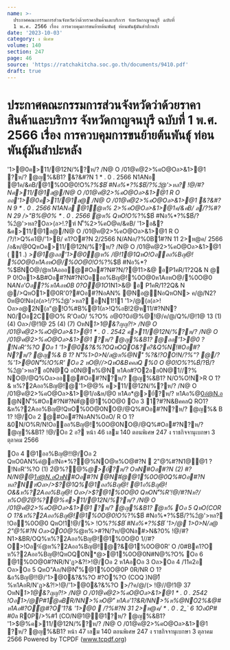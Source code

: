 ```yaml
---
name: >-
  ประกาศคณะกรรมการส่วนจังหวัดว่าด้วยราคาสินค้าและบริการ จังหวัดกาญจนบุรี ฉบับที่
  1 พ.ศ. 2566 เรื่อง การควบคุมการขนย้ายต้นพันธุ์ ท่อนพันธุ์มันสำปะหลัง
date: '2023-10-03'
category: ง พิเศษ
volume: 140
section: 247
page: 46
source: 'https://ratchakitcha.soc.go.th/documents/9410.pdf'
draft: true
---
```


# ประกาศคณะกรรมการส่วนจังหวัดว่าด้วยราคาสินค้าและบริการ จังหวัดกาญจนบุรี ฉบับที่ 1 พ.ศ. 2566 เรื่อง การควบคุมการขนย้ายต้นพันธุ์ ท่อนพันธุ์มันสำปะหลัง

'1>@0ค>11/@12N/%?ห/? /N@ O /01@ค@2>%คO@Oล>&1>@1 ?ห/? @ญ%&B1? &?&#?N 1 * . 0 . 2566 N1ANอ @1ค/&คB/@1%0O@0!O%*?%$B์ #Nอ%*?%$B์/?%2ํ@'>หล? !@/#?Nค>11/@1ล@/N@ O /01@ค@2>%คO@Oล>&1>@1 R O ออ'1>@0ค>11/@1ล@ /N@ O /01@ค@2>%คO@Oล>&1>@1 &?&#?N 9 * . 0 . 2566 N1ANอ @1ํ@ห% 2>%คO@Oล>&1>@1ค/&คB/ ล/?%#?N 29 />"B%@0% * . 0 . 2566 ํ@ห% QหO!O%*?%$B์ #Nอ%*?%$B์/?%2ํ@'>หล?Oล>(ล>!.?ฑ์ N'็%2>%คO@ค/&คB/ '1>อ&?&ค>11/@1ล@/N@ O /01@ค@2>%คO@Oล>&1>@1 R O /?/!>Q%ค1@/'1>B/ ค1?O#?N 2/2566 N/ANอ/?%0B1์#?N 11 2>ห@ค/ 2566 /อ&ห/@0QหOค>11/@12N/%?ห/? /N@ O /01@ค@2>%คO@Oล>&1>@1 ( 1 .) *>@1@ออ'1>@0ํ@ห% /@!1@1QหO!Oอออ%Bญ@! %0O@0ห1AอหO@/%0O@0!O%*?%$B์ #Nอ%*?%$B์NO@/@ห1Aอออ@#Oอ#?N#?N/?@11>&@ อP1คR/1?2Q& N @ P 0!Oอ1>&B#Oอ#?N#?N!Oอออ%Bญ@!%0O@0ห1AอหO@/%0O@0 N*ANอ'Oอ?%ห1Aอห0B 0?O@1O*1N1>&@ อ P1คR/1?2Q& N @/>QหO1>@0R'0?#Oอ#?NอAN% @Nอ@NอQหON> ค/@/N2?0ห@0!Nอ(ล(ล>!/?%2ํ@'>หล? อN1!11 '1>/@(ล(ล>! Oล>อ@2N(ล"@!O%#B%@1(ล>!Q%อB!2@ห11/#?NN?N0/Oอ2C@O% R'OลO/ %?O% อ@0?0อํ@%@!@/ค/@/Q%/@!1@ 13 (1) (4) Oล>/@!1@ 25 (4) (7) OหN*1>1@&?ญญ?!> /N@ O /01@ค@2>%คO@Oล>&1>@1 * . 0 . 2542 ค>11/@12N/%?ห/? /N@ O /01@ค@2>%คO@Oล>&1>@1 ?ห/? @ญ%&B1? @ออ'1>@0 ? !NอR'%?O Oอ 1 '1>@0&?&%?OQหOQO&?ค?&Q%N!#Oอ#?N?ห/? @ญ%& B 1? N'็%1>0>N/ล@ห%@N'ี %?&!?OO!N/?%"? @/?%'1>@0N'็%!O%R' Oอ 2 หO@//>QหO&BคคลQ %0 O @0!O%*?%$B์/?%2ํ@'>หล? ห1Aอ#Nอ%*?%$B์/?%2ํ@'>หล? อ0N@Q อ0N@ห%@N ห1Aอ#?O2ออ0N@1//?% NO@/@Q%Oล>ออ@#Oอ#?N?ห/? @ญ%&B1? N/O%O!N>R O 1?& ห%?2Aออ%Bญ@!@'1>$@%ค>11/@12N/%?ห/? /N@ O /01@ค@2>%คO@Oล>&1>@1 ห1Aอ(CO@N'1>$@% ค>11/@12N/%?ห/? /N@ O /01@ค@2>%คO@Oล>&1>@1/อ&ห/@0 ห1Aอ*@>0์?ห/? ห1Aอ%@0อํ@N.อ @NN'็%#Oอ#?N#?N#ํ@@1%0O@0 Oอ 3 1?#?N&BคคลQ RO1?&ห%?2Aออ%Bญ@!QหO%0O@0NO@/@Q%#Oอ#?N?ห/? @ญ%& B 1? !@/Oอ 2 @#Oอ#?NอAN%OลO/ R O 1?&0N/O%R/N!Oอออ%Bญ@!%0O@0NO@/@Q%#Oอ#?N?ห/? @ญ%&B1? !@/Oอ 2 อ? หน้า 46 เลม 140 ตอนพิเศษ 247 ง ราชกิจจานุเบกษา 3 ตุลาคม 2566

Oอ 4 @1ออ%Bญ@!!@/Oอ 2 QหO0AN%คํ@อ!Nอ*%?@%NO@ห%O@#?N  2"@%#?N1@@1 ? !NอR'%?O (1) 2ํ@%?@%*@>0์?ห/? OหN#Oอ#?N (2) #?N/N@@1อํ@N.อOหN#Oอ#?N @N#ํ@@1%0O@0Q%#Oอ#?N หล?Nฑ์Oล>/>$?@1Q%@1ออ%Bญ@! @1อ%Bญ@! O&&ห%?2Aออ%Bญ@! Oล>/>$?@1%0O@0 QหON'็%R'!@/#?Nห?/ห%O@2ํ@%?@%ค>11/@12N/%?ห/? /N@ O /01@ค@2>%คO@Oล>&1>@1 ?ห/? @ญ%&B1? ํ@ห% Oอ 5 QหO(COR O 1?&ห%?2Aออ%Bญ@!@1%0O@0!O%*?%$B์ #Nอ%*?%$B์/?%2ํ@'>หล? !Oอ%0O@0 QหO!1!@/%> !O%*?%$B์ #Nอ%*?%$B์ '1>/@ 1>0>N/ล@ 2"@%#?N Oล>QO0@%*@ห%>#?N/?ห/@0Nล#>N&?0% !@/#?N1>&BR/OQ%ห%?2Aออ%Bญ@!@1%0O@0 1//#?O>!Oอ%ํ@ห%?2Aออ%Bญ@!ํ@?&@1%0O@0R' O /0#Bค1?O ห%?2Aออ%Bญ@!QหOQON*@>@1%0O@0N#N@%?O% Oอ 6 @1%0O@0#?NR/N'ฏ>&?!>!@/Oอ 2 ห1AอOอ 3 Oล>Oอ 4 /11ค2อ Oล>Oอ 5 QหO"Aอ/N@N'็%@1%0O@0P 0R/NR O 1?&อ%Bญ@!!@/'1>@0&?&%?O #?O%?O (COQ )N@)ื%ห1AอR/N'ฏ>&?!>!@/'1>@0&?&%?O >/?ค/@/(> !@//@!1@ 37 OหN*1>1@&?ญญ?!> /N@ O /01@ค@2>%คO@Oล>&1>@1 * . 0 . 2542 !Oอ1>/@P#1ํ@คBR/NN>%หO@'ี ห1Aอ'1?&R/NN>%ห%@NO2%&@# ห1Aอ#?Oํ@#?O'1?& '1>@0  /?%#?N 31 2>ห@ค/ * . 0 . 2_` 6 1Oอ0P# #0*ล R0P/>%#1์ (CO/N@1@@1?ห/? @ญ%&B1? '1>$@%ค>11/@12N/%?ห/? /N@ O /01@ค@2>%คO@Oล>&1>@1 ?ห/? @ญ%&B1? หน้า 47 เลม 140 ตอนพิเศษ 247 ง ราชกิจจานุเบกษา 3 ตุลาคม 2566 Powered by TCPDF (www.tcpdf.org)
